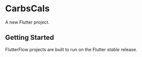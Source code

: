 # CarbsCals

A new Flutter project.

## Getting Started

FlutterFlow projects are built to run on the Flutter _stable_ release.

